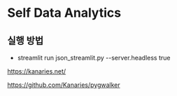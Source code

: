 
# Self Data Analytics


## 실행 방법
- streamlit run json_streamlit.py --server.headless true 

https://kanaries.net/

https://github.com/Kanaries/pygwalker

